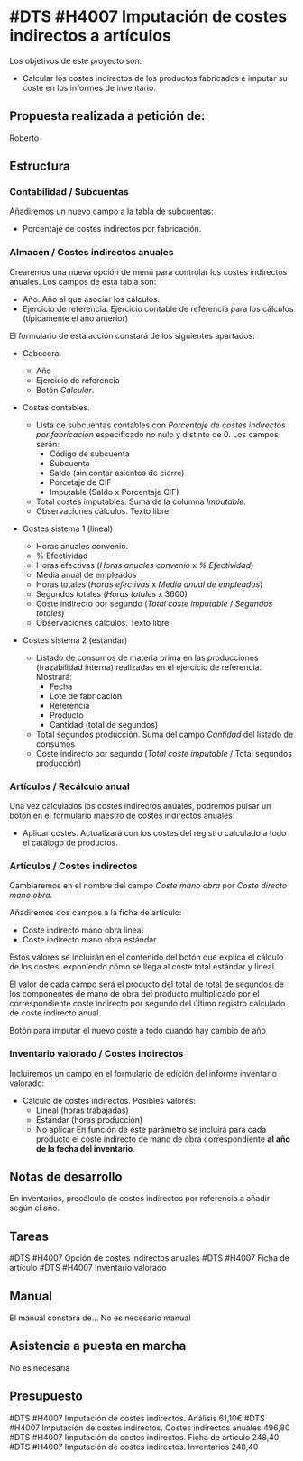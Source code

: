 # #DTS #H4007 Imputación de costes indirectos a artículos
Los objetivos de este proyecto son:
+ Calcular los costes indirectos de los productos fabricados e imputar su coste en los informes de inventario.

## Propuesta realizada a petición de:
Roberto

## Estructura

### Contabilidad / Subcuentas
Añadiremos un nuevo campo a la tabla de subcuentas:
* Porcentaje de costes indirectos por fabricación. 

### Almacén / Costes indirectos anuales
Crearemos una nueva opción de menú para controlar los costes indirectos anuales. Los campos de esta tabla son:
+ Año. Año al que asociar los cálculos.
+ Ejercicio de referencia. Ejercicio contable de referencia para los cálculos (típicamente el año anterior)

El formulario de esta acción constará de los siguientes apartados:
+ Cabecera.
    + Año
    + Ejercicio de referencia
    + Botón _Calcular_.
+ Costes contables.
    + Lista de subcuentas contables con _Porcentaje de costes indirectos por fabricación_ especificado no nulo y distinto de 0. Los campos serán:
        + Código de subcuenta
        + Subcuenta
        + Saldo (sin contar asientos de cierre)
        + Porcetaje de CIF
        + Imputable (Saldo x Porcentaje CIF)
    + Total costes imputables: Suma de la columna _Imputable_.
    + Observaciones cálculos. Texto libre

+ Costes sistema 1 (lineal)
    + Horas anuales convenio.
    + % Efectividad
    + Horas efectivas (_Horas anuales convenio_ x _% Efectividad_)
    + Media anual de empleados
    + Horas totales (_Horas efectivas_ x _Media anual de empleados_)
    + Segundos totales (_Horas totales_ x 3600)
    + Coste indirecto por segundo (_Total coste imputable_ / _Segundos totales_)
    + Observaciones cálculos. Texto libre

+ Costes sistema 2 (estándar)
    + Listado de consumos de materia prima en las producciones (trazabilidad interna) realizadas en el ejercicio de referencia. Mostrará:
        + Fecha
        + Lote de fabricación
        + Referencia
        + Producto
        + Cantidad (total de segundos)
    + Total segundos producción. Suma del campo _Cantidad_ del listado de consumos
    + Coste indirecto por segundo (_Total coste imputable_ / Total segundos producción)

### Artículos / Recálculo anual
Una vez calculados los costes indirectos anuales, podremos pulsar un botón en el formulario maestro de costes indirectos anuales:
+ Aplicar costes. Actualizará con los costes del registro calculado a todo el catálogo de productos.

### Artículos / Costes indirectos
Cambiaremos en el nombre del campo _Coste mano obra_ por _Coste directo mano obra_.

Añadiremos dos campos a la ficha de artículo:
+ Coste indirecto mano obra lineal
+ Coste indirecto mano obra estándar

Estos valores se incluirán en el contenido del botón que explica el cálculo de los costes, exponiendo cómo se llega al coste total estándar y lineal.

El valor de cada campo será el producto del total de total de segundos de los componentes de mano de obra del producto multiplicado por el correspondiente coste indirecto por segundo del último registro calculado de coste indirecto anual.

Botón para imputar el nuevo coste a todo cuando hay cambio de año

### Inventario valorado / Costes indirectos
Incluiremos un campo en el formulario de edición del informe inventario valorado:
+ Cálculo de costes indirectos. Posibles valores:
    + Lineal (horas trabajadas)
    + Estándar (horas producción)
    + No aplicar
En función de este parámetro se incluirá para cada producto el coste indirecto de mano de obra correspondiente __al año de la fecha del inventario__.


## Notas de desarrollo
En inventarios, precálculo de costes indirectos por referencia a añadir según el año.

## Tareas
#DTS #H4007 Opción de costes indirectos anuales
#DTS #H4007 Ficha de artículo
#DTS #H4007 Inventario valorado

## Manual
El manual constará de...
No es necesario manual

## Asistencia a puesta en marcha
No es necesaria

## Presupuesto
#DTS #H4007 Imputación de costes indirectos. Análisis 61,10€
#DTS #H4007 Imputación de costes indirectos. Costes indirectos anuales 496,80
#DTS #H4007 Imputación de costes indirectos. Ficha de artículo 248,40
#DTS #H4007 Imputación de costes indirectos. Inventarios 248,40
